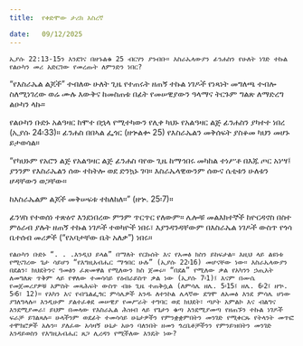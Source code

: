 ```yaml
---
title:  የቀድሞው ታሪክ እስረኛ

date:   09/12/2025
---
```


`ኢያሱ 22:13-15ን እንደገና በዘኁልቁ 25 ብርሃን ያንብቡ። እስራኤላውያን ፊንሐስን የሁለት ነገድ ተኩል የልዑካን መሪ አድርገው የመረጡት ለምንድን ነበር?
`




“የእስራኤል ልጆች” ተብለው ሁለት ጊዜ የተጠሩት ዘጠኝ ተኩል ነገዶች የነጻነት መግለጫ ተብሎ ስለሚነገረው ወሬ ሙሉ እውቅና ከመስጠቱ በፊት የመሠዊያውን ዓላማና ትርጉም ግልጽ ለማድረግ ልዑካን ላኩ።

የልዑካን ቡድኑ አልዓዛር ከሞተ በኋላ የሚተካውን የሊቀ ካህኑ የአልዓዛር ልጅ ፊንሐስን ያካተተ ነበረ (ኢያሱ 24፡33)። ፊንሐስ በበኣል ፌጎር (ዘኍልቍ 25) የእስራኤልን መቅሰፍት ያስቆመ ካህን መሆኑ ይታወሳል።

“የካህኑም የአሮን ልጅ የአልዓዛር ልጅ ፊንሐስ ባየው ጊዜ ከማኅበሩ መካከል ተነሥቶ በእጁ ጦር አነሣ፤ ያንንም የእስራኤልን ሰው ተከትሎ ወደ ድንኳኑ ገባ። እስራኤላዊውንም ሰውና ሴቲቱን ሁለቱን ሆዳቸውን ወጋቸው።

ከእስራኤልም ልጆች መቅሠፍቱ ተከለከለ።” (ዘኍ. 25፡7)።

ፊንሃስ የተወሰነ ተጽዕኖ እንደነበረው ምንም ጥርጥር የለውም። ሌሎቹ መልእክተኞች ከዮርዳኖስ በስተ ምዕራብ ያሉት ዘጠኝ ተኩል ነገዶች ተወካዮች ነበሩ፣ እያንዳንዳቸውም በእስራኤል ነገዶች ውስጥ የጎሳ ቤተሰብ መሪዎች (“የአባታቸው ቤት አለቃ”) ነበሩ።

`የልዑካን ቡድኑ “. . .እንዲህ ይላል” በማለት የርኩሰት እና የአመፅ ክስን ይከፍታል። እዚህ ላይ ልዩነቱ የሚናገረው ጌታ ሳይሆን “የእግዚአብሔር ማኅበር ሁሉ” (ኢያሱ 22፡16) መሆናቸው ነው። እስራኤላውያን በደልን፣ ክህደትንና ዓመፅን ፈጽመዋል የሚለውን ክስ ጀመሩ። “በደል” የሚለው ቃል የአካንን ኃጢአት ለመግለጽ ጥቅም ላይ የዋለው ተመሳሳይ የዕብራይስጥ ቃል ነው (ኢያሱ 7፡1)፤ እናም በሙሴ የመጀመሪያዎቹ አምስት መጻሕፍት ውስጥ ብዙ ጊዜ ተጠቅሷል (ለምሳሌ ዘሌ. 5፡15፤ ዘሌ. 6፡2፤ ዘኍ. 5፡6፣ 12)። የአካን እና የብዔልፌጎር ምሳሌዎች አንዱ ለተንኮል ሌላኛው ደግሞ ለአመፅ እንደ ምሳሌ ሆነው ያገለግላሉ። እንዲሁም ያልተፈቀደ መሠዊያ የመሥራት ተግባር ወደ ክህደት፣ ጣዖት አምልኮ እና ብልግና እንደሚያመራ፣ ይህም በመላው የእስራኤል ሕዝብ ላይ የጌታን ቁጣ እንደሚያመጣ የዘጠኙን ተኩል ነገዶች ፍራቻ ይገልጻሉ። ሁላችንም ወደፊት ተመሳሳይ ሁኔታዎችን የምንቋቋምበትን መንገድ የሚቀርጹ የትላንት መጥፎ ተሞክሮዎች አሉን። ያለፈው አሳዛኝ ሁኔታ አሁን ባለንበት ዘመን ጎረቤቶቻችንን የምንይዝበትን መንገድ እንዳይወስን የእግዚአብሔር ጸጋ ሊረዳን የሚችለው እንዴት ነው?`